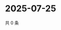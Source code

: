 # 2025-07-25

共 0 条

<!-- BEGIN ZHIHUVIDEO -->
<!-- 最后更新时间 Fri Jul 25 2025 11:58:34 GMT+0800 (China Standard Time) -->

<!-- END ZHIHUVIDEO -->
